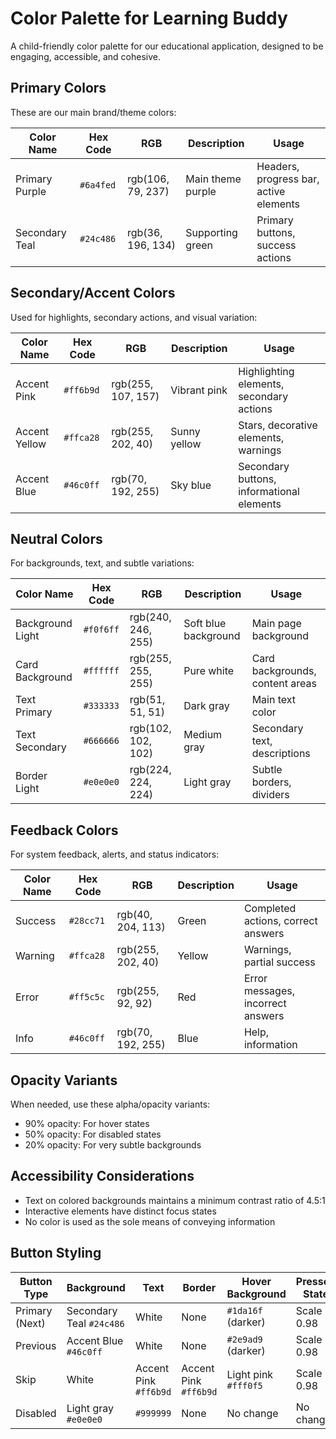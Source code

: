 # Color Palette for Learning Buddy

A child-friendly color palette for our educational application, designed to be engaging, accessible, and cohesive.

## Primary Colors
These are our main brand/theme colors:

| Color Name | Hex Code | RGB | Description | Usage |
|------------|----------|-----|-------------|-------|
| Primary Purple | `#6a4fed` | rgb(106, 79, 237) | Main theme purple | Headers, progress bar, active elements |
| Secondary Teal | `#24c486` | rgb(36, 196, 134) | Supporting green | Primary buttons, success actions |

## Secondary/Accent Colors
Used for highlights, secondary actions, and visual variation:

| Color Name | Hex Code | RGB | Description | Usage |
|------------|----------|-----|-------------|-------|
| Accent Pink | `#ff6b9d` | rgb(255, 107, 157) | Vibrant pink | Highlighting elements, secondary actions |
| Accent Yellow | `#ffca28` | rgb(255, 202, 40) | Sunny yellow | Stars, decorative elements, warnings |
| Accent Blue | `#46c0ff` | rgb(70, 192, 255) | Sky blue | Secondary buttons, informational elements |

## Neutral Colors
For backgrounds, text, and subtle variations:

| Color Name | Hex Code | RGB | Description | Usage |
|------------|----------|-----|-------------|-------|
| Background Light | `#f0f6ff` | rgb(240, 246, 255) | Soft blue background | Main page background |
| Card Background | `#ffffff` | rgb(255, 255, 255) | Pure white | Card backgrounds, content areas |
| Text Primary | `#333333` | rgb(51, 51, 51) | Dark gray | Main text color |
| Text Secondary | `#666666` | rgb(102, 102, 102) | Medium gray | Secondary text, descriptions |
| Border Light | `#e0e0e0` | rgb(224, 224, 224) | Light gray | Subtle borders, dividers |

## Feedback Colors
For system feedback, alerts, and status indicators:

| Color Name | Hex Code | RGB | Description | Usage |
|------------|----------|-----|-------------|-------|
| Success | `#28cc71` | rgb(40, 204, 113) | Green | Completed actions, correct answers |
| Warning | `#ffca28` | rgb(255, 202, 40) | Yellow | Warnings, partial success |
| Error | `#ff5c5c` | rgb(255, 92, 92) | Red | Error messages, incorrect answers |
| Info | `#46c0ff` | rgb(70, 192, 255) | Blue | Help, information |

## Opacity Variants
When needed, use these alpha/opacity variants:

- 90% opacity: For hover states
- 50% opacity: For disabled states
- 20% opacity: For very subtle backgrounds

## Accessibility Considerations
- Text on colored backgrounds maintains a minimum contrast ratio of 4.5:1
- Interactive elements have distinct focus states
- No color is used as the sole means of conveying information

## Button Styling
| Button Type | Background | Text | Border | Hover Background | Pressed State |
|-------------|------------|------|--------|------------------|---------------|
| Primary (Next) | Secondary Teal `#24c486` | White | None | `#1da16f` (darker) | Scale 0.98 |
| Previous | Accent Blue `#46c0ff` | White | None | `#2e9ad9` (darker) | Scale 0.98 |
| Skip | White | Accent Pink `#ff6b9d` | Accent Pink `#ff6b9d` | Light pink `#fff0f5` | Scale 0.98 |
| Disabled | Light gray `#e0e0e0` | `#999999` | None | No change | No change | 